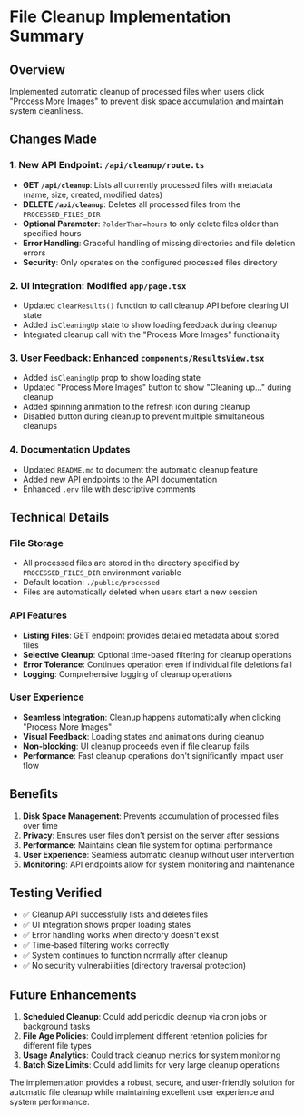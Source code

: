 # File Cleanup Implementation Summary

## Overview
Implemented automatic cleanup of processed files when users click "Process More Images" to prevent disk space accumulation and maintain system cleanliness.

## Changes Made

### 1. New API Endpoint: `/api/cleanup/route.ts`
- **GET `/api/cleanup`**: Lists all currently processed files with metadata (name, size, created, modified dates)
- **DELETE `/api/cleanup`**: Deletes all processed files from the `PROCESSED_FILES_DIR`
- **Optional Parameter**: `?olderThan=hours` to only delete files older than specified hours
- **Error Handling**: Graceful handling of missing directories and file deletion errors
- **Security**: Only operates on the configured processed files directory

### 2. UI Integration: Modified `app/page.tsx`
- Updated `clearResults()` function to call cleanup API before clearing UI state
- Added `isCleaningUp` state to show loading feedback during cleanup
- Integrated cleanup call with the "Process More Images" functionality

### 3. User Feedback: Enhanced `components/ResultsView.tsx`
- Added `isCleaningUp` prop to show loading state
- Updated "Process More Images" button to show "Cleaning up..." during cleanup
- Added spinning animation to the refresh icon during cleanup
- Disabled button during cleanup to prevent multiple simultaneous cleanups

### 4. Documentation Updates
- Updated `README.md` to document the automatic cleanup feature
- Added new API endpoints to the API documentation
- Enhanced `.env` file with descriptive comments

## Technical Details

### File Storage
- All processed files are stored in the directory specified by `PROCESSED_FILES_DIR` environment variable
- Default location: `./public/processed`
- Files are automatically deleted when users start a new session

### API Features
- **Listing Files**: GET endpoint provides detailed metadata about stored files
- **Selective Cleanup**: Optional time-based filtering for cleanup operations
- **Error Tolerance**: Continues operation even if individual file deletions fail
- **Logging**: Comprehensive logging of cleanup operations

### User Experience
- **Seamless Integration**: Cleanup happens automatically when clicking "Process More Images"
- **Visual Feedback**: Loading states and animations during cleanup
- **Non-blocking**: UI cleanup proceeds even if file cleanup fails
- **Performance**: Fast cleanup operations don't significantly impact user flow

## Benefits

1. **Disk Space Management**: Prevents accumulation of processed files over time
2. **Privacy**: Ensures user files don't persist on the server after sessions
3. **Performance**: Maintains clean file system for optimal performance
4. **User Experience**: Seamless automatic cleanup without user intervention
5. **Monitoring**: API endpoints allow for system monitoring and maintenance

## Testing Verified

- ✅ Cleanup API successfully lists and deletes files
- ✅ UI integration shows proper loading states
- ✅ Error handling works when directory doesn't exist
- ✅ Time-based filtering works correctly
- ✅ System continues to function normally after cleanup
- ✅ No security vulnerabilities (directory traversal protection)

## Future Enhancements

1. **Scheduled Cleanup**: Could add periodic cleanup via cron jobs or background tasks
2. **File Age Policies**: Could implement different retention policies for different file types
3. **Usage Analytics**: Could track cleanup metrics for system monitoring
4. **Batch Size Limits**: Could add limits for very large cleanup operations

The implementation provides a robust, secure, and user-friendly solution for automatic file cleanup while maintaining excellent user experience and system performance.
